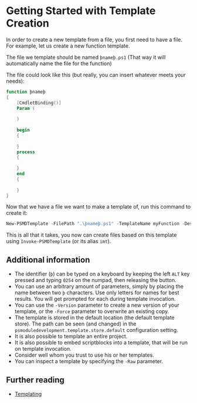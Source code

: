 ﻿# Getting Started with Template Creation

In order to create a new template from a file, you first need to have a file. For example, let us create a new function template.

The file we template should be named `þnameþ.ps1` (That way it will automatically name the file for the function)

The file could look like this (but really, you can insert whatever meets your needs):

```powershell
function þnameþ
{
    [CmdletBinding()]
    Param (
    
    )
    
    begin
    {
        
    }
    process
    {
    
    }
    end
    {
    
    }
}
```

Now that we have a file we want to make a template of, run this command to create it:

```powershell
New-PSMDTemplate -FilePath ".\þnameþ.ps1" -TemplateName myFunction -Description "My first function template" -Author "<Insert your name here>" -Tags 'function','file'
```

This is all that it takes, you now can create files based on this template using `Invoke-PSMDTemplate` (or its alias `imt`).

## Additional information

+ The identifier (`þ`) can be typed on a keyboard by keeping the left `ALT` key pressed and typing `0254` on the numpad, then releasing the button.
+ You can use an arbitrary amount of parameters, simply by placing the name between two `þ` characters. Use only letters for names for best results. You will get prompted for each during template invocation.
+ You can use the `-Version` parameter to create a new version of your template, or the `-Force` parameter to overwrite an existing copy.
+ The template is stored in the default location (the default template store). The path can be seen (and changed) in the `psmoduledevelopment.template.store.default` configuration setting.
+ It is also possible to template an entire project.
+ It is also possible to embed scriptblocks into a template, that will be run on template invocation.
+ Consider well whom you trust to use his or her templates.
+ You can inspect a template by specifying the `-Raw` parameter.

## Further reading

+ [Templating](../../PSModuleDevelopment/Templates/overview.md)
